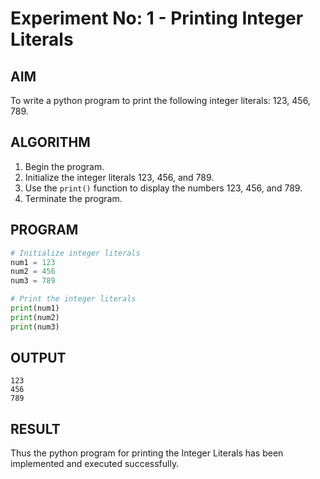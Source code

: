 # Experiment No: 1 - Printing Integer Literals

## AIM
To write a python program to print the following integer literals: 123, 456, 789.

## ALGORITHM
1. Begin the program.
2. Initialize the integer literals 123, 456, and 789.
3. Use the `print()` function to display the numbers 123, 456, and 789.
4. Terminate the program.

## PROGRAM
```python
# Initialize integer literals
num1 = 123
num2 = 456
num3 = 789

# Print the integer literals
print(num1)
print(num2)
print(num3)
```

## OUTPUT
```
123
456
789
```

## RESULT
Thus the python program for printing the Integer Literals has been implemented and executed successfully.
